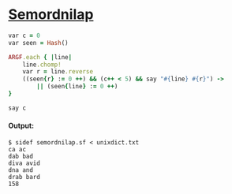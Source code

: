 [1]: http://rosettacode.org/wiki/Semordnilap

# [Semordnilap][1]

```ruby
var c = 0
var seen = Hash()

ARGF.each { |line|
    line.chomp!
    var r = line.reverse
    ((seen{r} := 0 ++) && (c++ < 5) && say "#{line} #{r}") ->
        || (seen{line} := 0 ++)
}

say c
```

#### Output:
```
$ sidef semordnilap.sf < unixdict.txt
ca ac
dab bad
diva avid
dna and
drab bard
158
```
